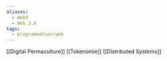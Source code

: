 ```yaml
---
aliases:
  - Web3
  - Web 3.0
tags:
  - programmation/web
---
```

[[Digital Permaculture]]
[[Tokenomie]]
[[Distributed Systems]]
